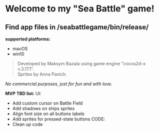 # Welcome to my "Sea Battle" game!


## Find app files in /seabattlegame/bin/release/
**supported platforms:**
* macOS
* win10


> Developed by Maksym Bazala using game engine "cocos2d-x v.3.17.1".
\
> Sprites by Anna Panich.


*No commercial purposes, just for fun and with love.*


**MVP TBD list:**
UI:
 * Add custom cursor on Battle Field
 * Add shadows on ships sprites
 * Align font size on all buttons labels
 * Add sprites for pressed-state buttons
CODE:
 * Clean up code
